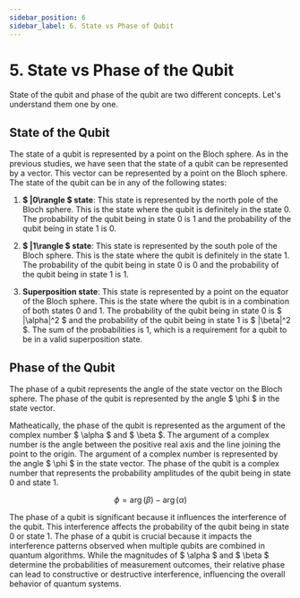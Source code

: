 ```yaml
---
sidebar_position: 6
sidebar_label: 6. State vs Phase of Qubit
---
```


# 5. State vs Phase of the Qubit

State of the qubit and phase of the qubit are two different concepts. Let's understand them one by one.

## State of the Qubit

The state of a qubit is represented by a point on the Bloch sphere. As in the previous studies, we have seen that the state of a qubit can be represented by a vector. This vector can be represented by a point on the Bloch sphere. The state of the qubit can be in any of the following states:

1. **$ |0\rangle $ state**: This state is represented by the north pole of the Bloch sphere. This is the state where the qubit is definitely in the state 0. The probability of the qubit being in state 0 is 1 and the probability of the qubit being in state 1 is 0.

2. **$ |1\rangle $ state**: This state is represented by the south pole of the Bloch sphere. This is the state where the qubit is definitely in the state 1. The probability of the qubit being in state 0 is 0 and the probability of the qubit being in state 1 is 1.

3. **Superposition state**: This state is represented by a point on the equator of the Bloch sphere. This is the state where the qubit is in a combination of both states 0 and 1. The probability of the qubit being in state 0 is $ |\alpha|^2 $ and the probability of the qubit being in state 1 is $ |\beta|^2 $. The sum of the probabilities is 1, which is a requirement for a qubit to be in a valid superposition state.

## Phase of the Qubit

The phase of a qubit represents the angle of the state vector on the Bloch sphere. The phase of the qubit is represented by the angle $ \phi $ in the state vector.

Matheatically, the phase of the qubit is represented as the argument of the complex number $ \alpha $ and $ \beta $. The argument of a complex number is the angle between the positive real axis and the line joining the point to the origin. The argument of a complex number is represented by the angle $ \phi $ in the state vector. The phase of the qubit is a complex number that represents the probability amplitudes of the qubit being in state 0 and state 1.

$$
\phi = \arg(\beta) - \arg(\alpha)
\tag{1}
$$

The phase of a qubit is significant because it influences the interference of the qubit. This interference affects the probability of the qubit being in state 0 or state 1. The phase of a qubit is crucial because it impacts the interference patterns observed when multiple qubits are combined in quantum algorithms. While the magnitudes of $ \alpha $ and $ \beta $ determine the probabilities of measurement outcomes, their relative phase can lead to constructive or destructive interference, influencing the overall behavior of quantum systems.

